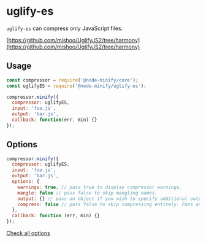 # uglify-es

`uglify-es` can compress only JavaScript files.

[https://github.com/mishoo/UglifyJS2/tree/harmony](https://github.com/mishoo/UglifyJS2/tree/harmony)

## Usage

```js
const compressor = require('@node-minify/core');
const uglifyES = require('@node-minify/uglify-es');

compressor.minify({
  compressor: uglifyES,
  input: 'foo.js',
  output: 'bar.js',
  callback: function(err, min) {}
});
```

## Options

```js
compressor.minify({
  compressor: uglifyES,
  input: 'foo.js',
  output: 'bar.js',
  options: {
    warnings: true, // pass true to display compressor warnings.
    mangle: false // pass false to skip mangling names.
    output: {} // pass an object if you wish to specify additional output options. The defaults are optimized for best compression.
    compress: false // pass false to skip compressing entirely. Pass an object to specify custom compressor options.
  },
  callback: function (err, min) {}
});
```

[Check all options](https://github.com/mishoo/UglifyJS2/tree/harmony)

